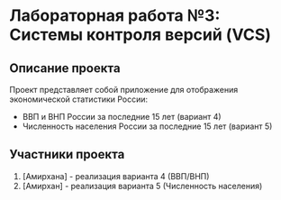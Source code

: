 # Лабораторная работа №3: Системы контроля версий (VCS)

## Описание проекта

Проект представляет собой приложение для отображения экономической статистики России:
- ВВП и ВНП России за последние 15 лет (вариант 4)
- Численность населения России за последние 15 лет (вариант 5)

## Участники проекта

1. [Амирхана] - реализация варианта 4 (ВВП/ВНП)
2. [Амирхан] - реализация варианта 5 (Численность населения)
